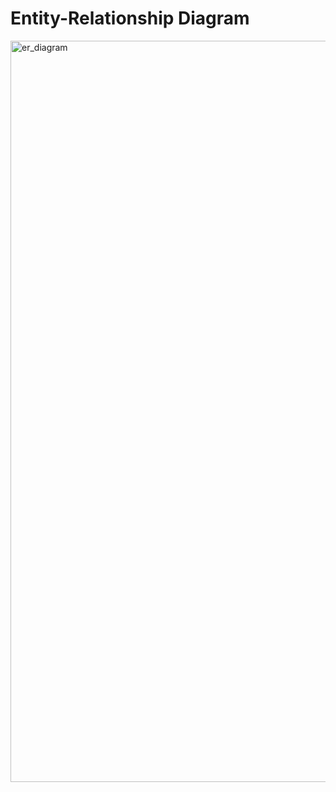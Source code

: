   # Entity-Relationship Diagram
  
<img width="1395" height="1186" alt="er_diagram" src="https://github.com/user-attachments/assets/c2f5cdba-0afe-4ab9-bf51-32e25f80aa0d" />
